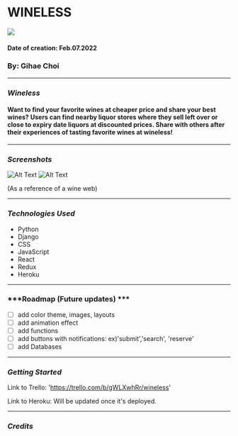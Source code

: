 # WINELESS
<img src= "https://c.tenor.com/Yv4sZ6XfxYMAAAAC/amy-schumer-wine.gif"/>

#### Date of creation: Feb.07.2022
### By: Gihae Choi


***
### ***Wineless***
#### Want to find your favorite wines at cheaper price and share your best wines? Users can find nearby liquor stores where they sell left over or close to expiry date liquors at discounted prices. Share with others after their experiences of tasting favorite wines at wineless!

***

### ***Screenshots***

![Alt Text](https://i.imgur.com/krulOyu.png)
![Alt Text](https://i.imgur.com/7XPkLxF.png)

(As a reference of a wine web)

***

### ***Technologies Used***
* Python
* Django
* CSS
* JavaScript
* React
* Redux
* Heroku


***

### ***Roadmap (Future updates) ***

- [ ] add color theme, images, layouts
- [ ] add animation effect
- [ ] add functions
- [ ] add buttons with notifications: ex)'submit','search', 'reserve'
- [ ] add Databases

***

### ***Getting Started***

Link to Trello: 'https://trello.com/b/gWLXwhRr/wineless'

Link to Heroku: Will be updated once it's deployed.

***

### ***Credits***